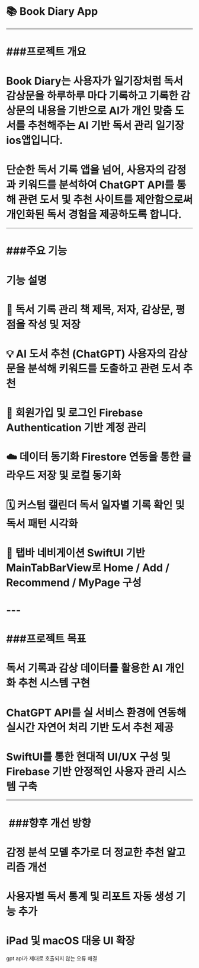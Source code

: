 # 📚 Book Diary App

---

# \###프로젝트 개요

# 

# Book Diary는 사용자가 일기장처럼 독서 감상문을 하루하루 마다 기록하고 기록한 감상문의 내용을 기반으로 AI가 개인 맞춤 도서를 추천해주는 AI 기반 독서 관리 일기장 ios앱입니다.

# 단순한 독서 기록 앱을 넘어, 사용자의 감정과 키워드를 분석하여 ChatGPT API를 통해 관련 도서 및 추천 사이트를 제안함으로써 개인화된 독서 경험을 제공하도록 합니다.

---

# \###주요 기능

# 기능	설명

# 📖 독서 기록 관리	책 제목, 저자, 감상문, 평점을 작성 및 저장

# 💡 AI 도서 추천 (ChatGPT)	사용자의 감상문을 분석해 키워드를 도출하고 관련 도서 추천

# 🔐 회원가입 및 로그인	Firebase Authentication 기반 계정 관리

# ☁️ 데이터 동기화	Firestore 연동을 통한 클라우드 저장 및 로컬 동기화

# 🗓 커스텀 캘린더	독서 일자별 기록 확인 및 독서 패턴 시각화

# 🧭 탭바 네비게이션	SwiftUI 기반 MainTabBarView로 Home / Add / Recommend / MyPage 구성

# ---

# \###프로젝트 목표

# 독서 기록과 감상 데이터를 활용한 AI 개인화 추천 시스템 구현

# 

# ChatGPT API를 실 서비스 환경에 연동해 실시간 자연어 처리 기반 도서 추천 제공

# 

# SwiftUI를 통한 현대적 UI/UX 구성 및 Firebase 기반 안정적인 사용자 관리 시스템 구축

---

# &nbsp;###향후 개선 방향

# 

# 감정 분석 모델 추가로 더 정교한 추천 알고리즘 개선

# 

# 사용자별 독서 통계 및 리포트 자동 생성 기능 추가

# 

# iPad 및 macOS 대응 UI 확장  



gpt api가 제대로 호출되지 않는 오류 해결



